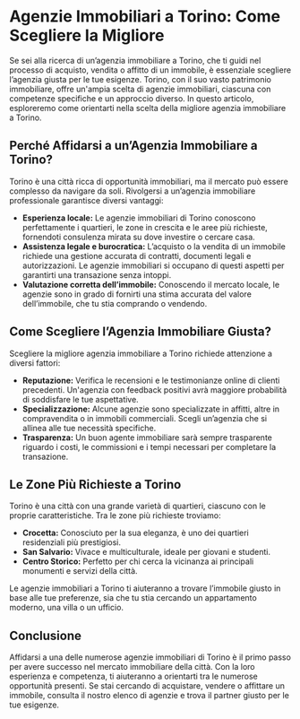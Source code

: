 # Agenzie Immobiliari a Torino: Come Scegliere la Migliore

Se sei alla ricerca di un’agenzia immobiliare a Torino, che ti guidi nel processo di acquisto, vendita o affitto di un immobile, è essenziale scegliere l’agenzia giusta per le tue esigenze. Torino, con il suo vasto patrimonio immobiliare, offre un'ampia scelta di agenzie immobiliari, ciascuna con competenze specifiche e un approccio diverso. In questo articolo, esploreremo come orientarti nella scelta della migliore agenzia immobiliare a Torino.

## Perché Affidarsi a un’Agenzia Immobiliare a Torino?

Torino è una città ricca di opportunità immobiliari, ma il mercato può essere complesso da navigare da soli. Rivolgersi a un’agenzia immobiliare professionale garantisce diversi vantaggi:

* **Esperienza locale:** Le agenzie immobiliari di Torino conoscono perfettamente i quartieri, le zone in crescita e le aree più richieste, fornendoti consulenza mirata su dove investire o cercare casa.
* **Assistenza legale e burocratica:** L’acquisto o la vendita di un immobile richiede una gestione accurata di contratti, documenti legali e autorizzazioni. Le agenzie immobiliari si occupano di questi aspetti per garantirti una transazione senza intoppi.
* **Valutazione corretta dell’immobile:** Conoscendo il mercato locale, le agenzie sono in grado di fornirti una stima accurata del valore dell’immobile, che tu stia comprando o vendendo.

## Come Scegliere l’Agenzia Immobiliare Giusta?

Scegliere la migliore agenzia immobiliare a Torino richiede attenzione a diversi fattori:

* **Reputazione:** Verifica le recensioni e le testimonianze online di clienti precedenti. Un'agenzia con feedback positivi avrà maggiore probabilità di soddisfare le tue aspettative.
* **Specializzazione:** Alcune agenzie sono specializzate in affitti, altre in compravendita o in immobili commerciali. Scegli un’agenzia che si allinea alle tue necessità specifiche.
* **Trasparenza:** Un buon agente immobiliare sarà sempre trasparente riguardo i costi, le commissioni e i tempi necessari per completare la transazione.

## Le Zone Più Richieste a Torino

Torino è una città con una grande varietà di quartieri, ciascuno con le proprie caratteristiche. Tra le zone più richieste troviamo:

* **Crocetta:** Conosciuto per la sua eleganza, è uno dei quartieri residenziali più prestigiosi.
* **San Salvario:** Vivace e multiculturale, ideale per giovani e studenti.
* **Centro Storico:** Perfetto per chi cerca la vicinanza ai principali monumenti e servizi della città.

Le agenzie immobiliari a Torino ti aiuteranno a trovare l’immobile giusto in base alle tue preferenze, sia che tu stia cercando un appartamento moderno, una villa o un ufficio.

## Conclusione

Affidarsi a una delle numerose agenzie immobiliari di Torino è il primo passo per avere successo nel mercato immobiliare della città. Con la loro esperienza e competenza, ti aiuteranno a orientarti tra le numerose opportunità presenti. Se stai cercando di acquistare, vendere o affittare un immobile, consulta il nostro elenco di agenzie e trova il partner giusto per le tue esigenze.
